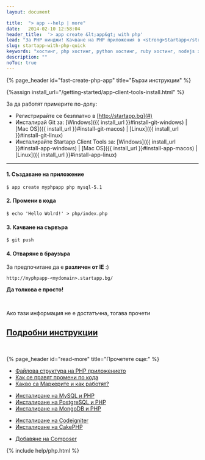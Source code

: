 ```yaml
---
layout: document

title:  "> app --help | more"
date:   2014-02-10 12:58:04
header_title:  '> app create &lt;app&gt; with php'
lead: "За PHP нинджи! Качване на PHP приложения в <strong>Startapp</strong> cloud за 5 минути"
slug: startapp-with-php-quick
keywords: "хостинг, php хостинг, python хостинг, ruby хостинг, nodejs хостинг"
description: ""
noToc: true
---
```


{% page_header id="fast-create-php-app" title="Бързи инструкции" %}

{%assign install_url="/getting-started/app-client-tools-install.html" %}

За да работят примерите по-долу:

- Регистрирайте се безплатно в [http://startapp.bg](#)
- Инсталирай Git за: [Windows]({{ install_url }}#install-git-windows) | [Mac OS]({{ install_url }}#install-git-macos) | [Linux]({{ install_url }}#install-git-linux)
- Инсталирайте Startapp Client Tools за: [Windows]({{ install_url }}#install-app-windows) | [Mac OS]({{ install_url }}#install-app-macos) | [Linux]({{ install_url }}#install-app-linux)

---

#### 1. Създаване на приложение

    $ app create myphpapp php mysql-5.1


#### 2. Промени в кода

    $ echo 'Hello Wolrd!' > php/index.php

#### 3. Качване на сървъра

    $ git push


#### 4. Отваряне в браузъра

За предпочитане да е **различен от IE** :)

    http://myphpapp-<mydomain>.startapp.bg/


**Да толкова е просто!**

<br />

<div class="text-center">
  <p class="lead">Ако тази информация не е достатъчна, тогава прочети</p>
  <h2><a href="/getting-started/startapp-with-php.html" alt="Подробни инструкции за инсталиране на PHP приложение">Подробни инструкции</a></h2>
</div>

<br />

{% page_header id="read-more" title="Прочетете още:" %}

<section class="read-more">
  <div class="row">
    <div class="col-md-6 col-sm-6 col-xs-12">
      <ul class="list-unstyled">
        <li><a href="">Файлова структура на PHP приложението</a></li>
        <li><a href="">Как се правят промени по кода</a></li>
        <li><a href="">Какво са Маркерите и как работят?</a></li>
      </ul>
    </div>
    <div class="col-md-6 col-sm-6 col-xs-12">
      <ul class="list-unstyled">
        <li><a href="">Инсталиране на MySQL и PHP</a></li>
        <li><a href="">Инсталиране на PostgreSQL и PHP</a></li>
        <li><a href="">Инсталиране на MongoDB и PHP</a></li>
      </ul>
    </div>
  </div>

<!-- Add the extra clearfix for only the required viewport -->
<div class="clearfix visible-xs"></div>

<div class="row">
  <div class="col-md-6 col-sm-6 col-xs-12">
    <ul class="list-unstyled">
        <li><a href="">Инсталиране на Codeigniter</a></li>
        <li><a href="">Инсталиране на CakePHP</a></li>
    </ul>
  </div>
  <div class="col-md-6 col-sm-6 col-xs-12">
    <ul class="list-unstyled">
      <li><a href="">Добавяне на Composer</a></li>
    </ul>
  </div>
</div>
</section>

{% include help/php.html %}